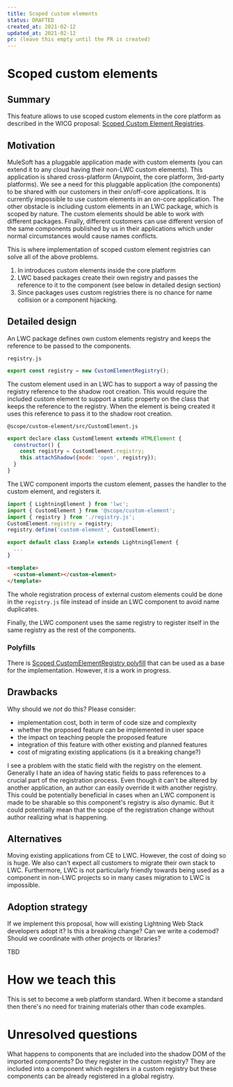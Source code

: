 ```yaml
---
title: Scoped custom elements
status: DRAFTED
created_at: 2021-02-12
updated_at: 2021-02-12
pr: (leave this empty until the PR is created)
---
```


# Scoped custom elements

## Summary

This feature allows to use scoped custom elements in the core platform as described in the WICG proposal: [Scoped Custom Element Registries](https://github.com/WICG/webcomponents/blob/gh-pages/proposals/Scoped-Custom-Element-Registries.md).

## Motivation

MuleSoft has a pluggable application made with custom elements (you can extend it to any cloud having their non-LWC custom elements). This application is shared cross-platform (Anypoint, the core platform, 3rd-party platforms).
We see a need for this pluggable application (the components) to be shared with our customers in their on/off-core applications.
It is currently impossible to use custom elements in an on-core application. The other obstacle is including custom elements in an LWC package, which is scoped by nature. The custom elements should be able to work with different packages. 
Finally, different customers can use different version of the same components published by us in their applications which under normal circumstances would cause names conflicts.

This is where implementation of scoped custom element registries can solve all of the above problems.

1. In introduces custom elements inside the core platform
2. LWC based packages create their own registry and passes the reference to it to the component (see below in detailed design section)
3. Since packages uses custom registries there is no chance for name collision or a component hijacking.

## Detailed design

An LWC package defines own custom elements registry and keeps the reference to be passed to the components.

`registry.js`

```javascript
export const registry = new CustomElementRegistry();
```

The custom element used in an LWC has to support a way of passing the registry reference to the shadow root creation. This would require the included custom element to support a static property on the class that keeps the reference to the registry. When the element is being created it uses this reference to pass it to the shadow root creation.

`@scope/custom-element/src/CustomElement.js`

```javascript
export declare class CustomElement extends HTMLElement {
  constructor() {
    const registry = CustomElement.registry;
    this.attachShadow({mode: 'open', registry});
  }
}
```

The LWC component imports the custom element, passes the handler to the custom element, and registers it.

```javascript
import { LightningElement } from 'lwc';
import { CustomElement } from '@scope/custom-element';
import { registry } from './registry.js';
CustomElement.registry = registry;
registry.define('custom-element', CustomElement);

export default class Example extends LightningElement {
  ...
}
```

```html
<template>
  <custom-element></custom-element>
</template>
```

The whole registration process of external custom elements could be done in the `registry.js` file instead of inside an LWC component to avoid name duplicates.

Finally, the LWC component uses the same registry to register itself in the same registry as the rest of the components.

### Polyfills

There is [Scoped CustomElementRegistry polyfill](https://github.com/webcomponents/polyfills/tree/master/packages/scoped-custom-element-registry) that can be used as a base for the implementation. However, it is a work in progress.

## Drawbacks

Why should we *not* do this? Please consider:

- implementation cost, both in term of code size and complexity
- whether the proposed feature can be implemented in user space
- the impact on teaching people the proposed feature
- integration of this feature with other existing and planned features
- cost of migrating existing applications (is it a breaking change?)

I see a problem with the static field with the registry on the element. Generally I hate an idea of having static fields to pass references to a crucial part of the registration process. Even though it can't be altered by another application, an author can easily override it with another registry. This could be potentially beneficial in cases when an LWC component is made to be sharable so this component's registry is also dynamic. But it could potentially mean that the scope of the registration change without author realizing what is happening.

## Alternatives

Moving existing applications from CE to LWC. However, the cost of doing so is huge. We also can't expect all customers to migrate their own stack to LWC. Furthermore, LWC is not particularly friendly towards being used as a component in non-LWC projects so in many cases migration to LWC is impossible.

## Adoption strategy

If we implement this proposal, how will existing Lightning Web Stack developers adopt it? Is
this a breaking change? Can we write a codemod? Should we coordinate with
other projects or libraries?

TBD

# How we teach this

This is set to become a web platform standard. When it become a standard then there's no need for training materials other than code examples.

# Unresolved questions

What happens to components that are included into the shadow DOM of the imported components? Do they register in the custom registry? They are included into a component which registers in a custom registry but these components can be already registered in a global registry.
